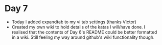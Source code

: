 # Day 7

* Today I added expandtab to my vi tab settings (thanks Victor)
* Created my own wiki to hold details of the katas I will/have done.  I realised that the contents of Day 6's README could be better formatted in a wiki. Still feeling my way around github's wiki functionality though.
